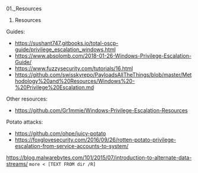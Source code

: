 01._Resources

01. Resources

Guides:
- https://sushant747.gitbooks.io/total-oscp-guide/privilege_escalation_windows.html
- https://www.absolomb.com/2018-01-26-Windows-Privilege-Escalation-Guide/
- https://www.fuzzysecurity.com/tutorials/16.html
- https://github.com/swisskyrepo/PayloadsAllTheThings/blob/master/Methodology%20and%20Resources/Windows%20-%20Privilege%20Escalation.md

Other resources:
- https://github.com/Gr1mmie/Windows-Privilege-Escalation-Resources

Potato attacks:
- https://github.com/ohpe/juicy-potato
- https://foxglovesecurity.com/2016/09/26/rotten-potato-privilege-escalation-from-service-accounts-to-system/

https://blog.malwarebytes.com/101/2015/07/introduction-to-alternate-data-streams/
`more < [TEXT FROM dir /R]`